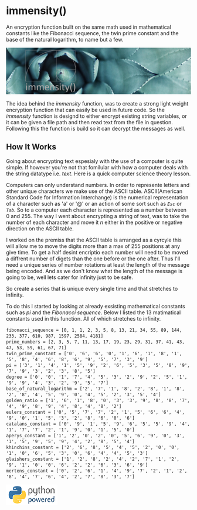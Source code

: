 # immensity()
An encryption function built on the same math used in mathematical constants like the Fibonacci sequence, the twin prime constant and the base of the natural logarithm, to name but a few.

![](Images/immensity().png)


The idea behind the *immensity* function, was to create a strong light weight encryption function that can easily be used in future code. So the *immensity* function is designd to either encrypt existing string variables, or it can be given a file path and then read text from the file in question. Following this the function is build so it can decrypt the messages as well.

## How It Works ##

Going about encrypting text espesialy with the use of a computer is quite simple. If however you're not that fomilular with how a computer deals with the string datatype i.e. *text*. Here is a quick computer science theory lesson. 

Computers can only understand numbers. In order to represente letters and other unique characters we make use of the ASCII table. ASCII(American Standard Code for Information Interchange) is the numerical representation of a character such as 'a' or '@' or an action of some sort such as *`Esc`* or *`Tab`*. So to a computer each character is represented as a number between 0 and 255.
The way I went about encrypting a string of text, was to take the number of each character and move it *n* either in the positive or negative direction on the ASCII table.

I worked on the premiss that the ASCII table is arranged as a cyrcyle this will allow me to move the digits more than a max of 255 positions at any give time. To get a half desint encriptio each number will need to be moved a diffrent number of digets than the one before or the one after. Thus I'll need a unique series of number rotations at least the length of the message being encoded. And as we don't know what the length of the message is going to be, well lets cater for infinity just to be safe.

So create a series that is unique every single time and that stretches to infinity.

To do this I started by looking at already exsisting mathematical constants such as *pi* and the *Fibonacci sequence*. Below I listed the 13 matimatical constants used in this function. All of which stretches to infinity.

```
fibonacci_sequence = [0, 1, 1, 2, 3, 5, 8, 13, 21, 34, 55, 89, 144, 233, 377, 610, 987, 1597, 2584, 4181]
prime_numbers = [2, 3, 5, 7, 11, 13, 17, 19, 23, 29, 31, 37, 41, 43, 47, 53, 59, 61, 67, 71]
twin_prime_constant = ['0', '6', '6', '0', '1', '6', '1', '8', '1', '5', '8', '4', '6', '8', '6', '9', '5', '7', '3', '9']
pi = ['3', '1', '4', '1', '5', '9', '2', '6', '5', '3', '5', '8', '9', '7', '9', '3', '2', '3', '8', '5']
degree = ['0', '0', '1', '7', '4', '5', '3', '2', '9', '2', '5', '1', '9', '9', '4', '3', '2', '9', '5', '7']
base_of_natural_logarithm = ['2', '7', '1', '8', '2', '8', '1', '8', '2', '8', '4', '5', '9', '0', '4', '5', '2', '3', '5', '4']
golden_ratio = ['1', '6', '1', '8', '0', '3', '3', '9', '8', '8', '7', '4', '9', '8', '9', '4', '8', '4', '8', '2']
eulers_constant = ['0', '5', '7', '7', '2', '1', '5', '6', '6', '4', '9', '0', '1', '5', '3', '2', '8', '6', '0', '6']
catalans_constant = ['0', '9', '1', '5', '9', '6', '5', '5', '9', '4', '1', '7', '7', '2', '1', '9', '0', '1', '5', '0']
aperys_constant = ['1', '2', '0', '2', '0', '5', '6', '9', '0', '3', '1', '5', '9', '5', '9', '4', '2', '8', '5', '4']
khinchins_constant = ['2', '6', '8', '5', '4', '5', '2', '0', '0', '1', '0', '6', '5', '3', '0', '6', '4', '4', '5', '3']
glaishers_constant = ['1', '2', '8', '2', '4', '2', '7', '1', '2', '9', '1', '0', '0', '6', '2', '2', '6', '3', '6', '9']
mertens_constant = ['0', '2', '6', '1', '4', '9', '7', '2', '1', '2', '8', '4', '7', '6', '4', '2', '7', '8', '3', '7']
```








![](Images/pythonpoweredlengthgif.gif)
